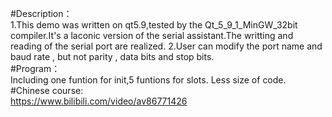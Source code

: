 #Description：  
1.This demo was written on qt5.9,tested by the Qt_5_9_1_MinGW_32bit compiler.It's a laconic version of the serial assistant.The writting and reading of the serial port are realized.
2.User can modify the port name and baud rate , but not parity , data bits and stop bits.  
#Program：  
  Including one funtion for init,5 funtions for slots.
  Less size of code.  
#Chinese course:  
  https://www.bilibili.com/video/av86771426
